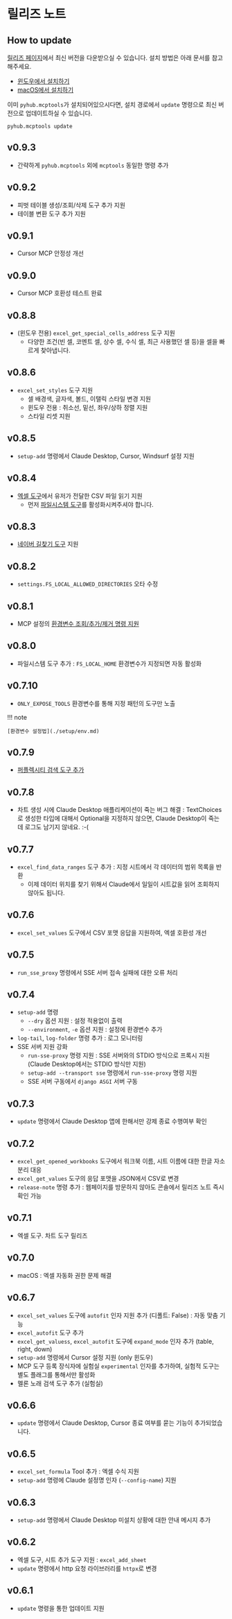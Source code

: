 # 릴리즈 노트

## How to update

[릴리즈 페이지](https://github.com/pyhub-kr/pyhub-mcptools/releases/)에서 최신 버전을 다운받으실 수 있습니다. 설치 방법은 아래 문서를 참고해주세요.

+ [윈도우에서 설치하기](./setup/windows/index.md)
+ [macOS에서 설치하기](./setup/macos/index.md)

이미 `pyhub.mcptools`가 설치되어있으시다면, 설치 경로에서 `update` 명령으로 최신 버전으로 업데이트하실 수 있습니다.

```
pyhub.mcptools update
```

## v0.9.3

+ 간략하게 `pyhub.mcptools` 외에 `mcptools` 동일한 명령 추가

## v0.9.2

+ 피벗 테이블 생성/조회/삭제 도구 추가 지원
+ 테이블 변환 도구 추가 지원

## v0.9.1

+ Cursor MCP 안정성 개선

## v0.9.0

+ Cursor MCP 호환성 테스트 완료

## v0.8.8

+ (윈도우 전용) `excel_get_special_cells_address` 도구 지원
    - 다양한 조건(빈 셀, 코멘트 셀, 상수 셀, 수식 셀, 최근 사용했던 셀 등)을 셀을 빠르게 찾아냅니다.

## v0.8.6

+ `excel_set_styles` 도구 지원
    - 셀 배경색, 글자색, 볼드, 이탤릭 스타일 변경 지원
    - 윈도우 전용 : 취소선, 밑선, 좌우/상하 정렬 지원
    - 스타일 리셋 지원

## v0.8.5

+ `setup-add` 명령에서 Claude Desktop, Cursor, Windsurf 설정 지원

## v0.8.4

+ [엑셀 도구](./mcptools/excel/index.md)에서 유저가 전달한 CSV 파일 읽기 지원
    - 먼저 [파일시스템 도구](./mcptools/fs/index.md)를 활성화시켜주셔야 합니다.

## v0.8.3

+ [네이버 길찾기 도구](./mcptools/maps/index.md) 지원

## v0.8.2

+ `settings.FS_LOCAL_ALLOWED_DIRECTORIES` 오타 수정

## v0.8.1

+ MCP 설정의 [환경변수 조회/추가/제거 명령 지원](./setup/env/index.md)

## v0.8.0

+ 파일시스템 도구 추가 : `FS_LOCAL_HOME` 환경변수가 지정되면 자동 활성화

## v0.7.10

+ `ONLY_EXPOSE_TOOLS` 환경변수를 통해 지정 패턴의 도구만 노출

!!! note

    [환경변수 설정법](./setup/env.md)

## v0.7.9

+ [퍼플렉시티 검색 도구 추가](./mcptools/search/perplexity.md)

## v0.7.8

+ 차트 생성 시에 Claude Desktop 애플리케이션이 죽는 버그 해결 : TextChoices로 생성한 타입에 대해서 Optional을 지정하지 않으면, Claude Desktop이 죽는 데 로그도 남기지 않네요. :-(

## v0.7.7

+ `excel_find_data_ranges` 도구 추가 : 지정 시트에서 각 데이터의 범위 목록을 반환
    - 이제 데이터 위치를 찾기 위해서 Claude에서 일일이 시트값을 읽어 조회하지 않아도 됩니다. 

## v0.7.6

+ `excel_set_values` 도구에서 CSV 포맷 응답을 지원하여, 엑셀 호환성 개선 

## v0.7.5

+ `run_sse_proxy` 명령에서 SSE 서버 접속 실패에 대한 오류 처리

## v0.7.4

+ `setup-add` 명령
    - `--dry` 옵션 지원 : 설정 적용없이 출력
    - `--environment`, `-e` 옵션 지원 : 설정에 환경변수 추가
+ `log-tail`, `log-folder` 명령 추가 : 로그 모니터링
+ SSE 서버 지원 강화
    - `run-sse-proxy` 명령 지원 : SSE 서버와의 STDIO 방식으로 프록시 지원 (Claude Desktop에서는 STDIO 방식만 지원)
    - `setup-add --transport sse` 명령에서 `run-sse-proxy` 명령 지원
    - SSE 서버 구동에서 `django ASGI` 서버 구동

## v0.7.3

+ `update` 명령에서 Claude Desktop 앱에 한해서만 강제 종료 수행여부 확인

## v0.7.2

+ `excel_get_opened_workbooks` 도구에서 워크북 이름, 시트 이름에 대한 한글 자소 분리 대응
+ `excel_get_values` 도구의 응답 포맷을 JSON에서 CSV로 변경
+ `release-note` 명령 추가 : 웹페이지를 방문하지 않아도 콘솔에서 릴리즈 노트 즉시 확인 가능

## v0.7.1

+ 엑셀 도구. 차트 도구 릴리즈

## v0.7.0

+ macOS : 엑셀 자동화 권한 문제 해결

## v0.6.7

+ `excel_set_values` 도구에 `autofit` 인자 지원 추가 (디폴트: False) : 자동 맞춤 기능
+ `excel_autofit` 도구 추가
+ `excel_get_valuess`, `excel_autofit` 도구에 `expand_mode` 인자 추가 (table, right, down)
+ `setup-add` 명령에서 Cursor 설정 지원 (only 윈도우)
+ MCP 도구 등록 장식자에 실험실 `experimental` 인자를 추가하여, 실험적 도구는 별도 플래그를 통해서만 활성화
+ 멜론 노래 검색 도구 추가 (실험실)

## v0.6.6

+ `update` 명령에서 Claude Desktop, Cursor 종료 여부를 묻는 기능이 추가되었습니다.

## v0.6.5

+ `excel_set_formula` Tool 추가 : 엑셀 수식 지원
+ `setup-add` 명령에 Claude 설정명 인자 (`--config-name`) 지원

## v0.6.3

+ `setup-add` 명령에서 Claude Desktop 미설치 상황에 대한 안내 메시지 추가

## v0.6.2

+ 엑셀 도구, 시트 추가 도구 지원 : `excel_add_sheet`
+ `update` 명령에서 http 요청 라이브러리를 `httpx`로 변경

## v0.6.1

+ `update` 명령을 통한 업데이트 지원
